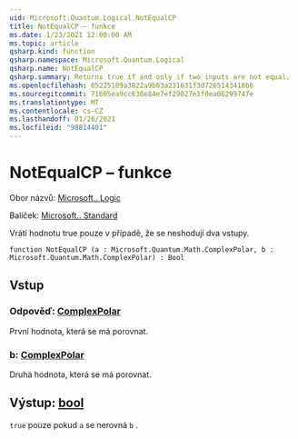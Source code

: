 ```yaml
---
uid: Microsoft.Quantum.Logical.NotEqualCP
title: NotEqualCP – funkce
ms.date: 1/23/2021 12:00:00 AM
ms.topic: article
qsharp.kind: function
qsharp.namespace: Microsoft.Quantum.Logical
qsharp.name: NotEqualCP
qsharp.summary: Returns true if and only if two inputs are not equal.
ms.openlocfilehash: 85225109a3822a9b63a231631f3d7265143418b6
ms.sourcegitcommit: 71605ea9cc630e84e7ef29027e1f0ea06299747e
ms.translationtype: MT
ms.contentlocale: cs-CZ
ms.lasthandoff: 01/26/2021
ms.locfileid: "98814401"
---
```

# <a name="notequalcp-function"></a>NotEqualCP – funkce

Obor názvů: [Microsoft.. Logic](xref:Microsoft.Quantum.Logical)

Balíček: [Microsoft.. Standard](https://nuget.org/packages/Microsoft.Quantum.Standard)


Vrátí hodnotu true pouze v případě, že se neshodují dva vstupy.

```qsharp
function NotEqualCP (a : Microsoft.Quantum.Math.ComplexPolar, b : Microsoft.Quantum.Math.ComplexPolar) : Bool
```


## <a name="input"></a>Vstup

### <a name="a--complexpolar"></a>Odpověď: [ComplexPolar](xref:Microsoft.Quantum.Math.ComplexPolar)

První hodnota, která se má porovnat.


### <a name="b--complexpolar"></a>b: [ComplexPolar](xref:Microsoft.Quantum.Math.ComplexPolar)

Druhá hodnota, která se má porovnat.



## <a name="output--bool"></a>Výstup: [bool](xref:microsoft.quantum.lang-ref.bool)

`true` pouze pokud `a` se nerovná `b` .